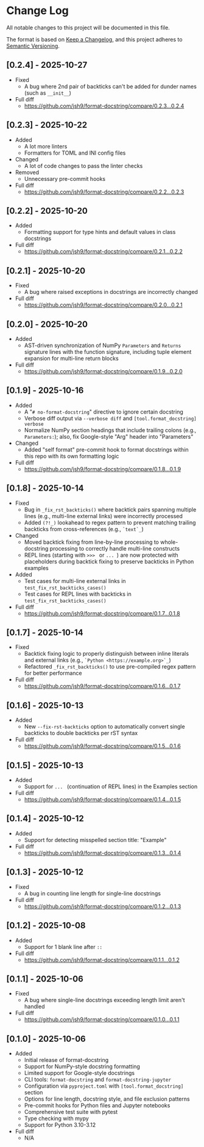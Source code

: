 # Change Log

All notable changes to this project will be documented in this file.

The format is based on
[Keep a Changelog](https://keepachangelog.com/en/1.1.0/), and this project
adheres to [Semantic Versioning](https://semver.org/spec/v2.0.0.html).

## [0.2.4] - 2025-10-27

- Fixed
  - A bug where 2nd pair of backticks can't be added for dunder names (such as
    `__init__`)
- Full diff
  - https://github.com/jsh9/format-docstring/compare/0.2.3...0.2.4

## [0.2.3] - 2025-10-22

- Added
  - A lot more linters
  - Formatters for TOML and INI config files
- Changed
  - A lot of code changes to pass the linter checks
- Removed
  - Unnecessary pre-commit hooks
- Full diff
  - https://github.com/jsh9/format-docstring/compare/0.2.2...0.2.3

## [0.2.2] - 2025-10-20

- Added
  - Formatting support for type hints and default values in class docstrings
- Full diff
  - https://github.com/jsh9/format-docstring/compare/0.2.1...0.2.2

## [0.2.1] - 2025-10-20

- Fixed
  - A bug where raised exceptions in docstrings are incorrectly changed
- Full diff
  - https://github.com/jsh9/format-docstring/compare/0.2.0...0.2.1

## [0.2.0] - 2025-10-20

- Added
  - AST-driven synchronization of NumPy `Parameters` and `Returns` signature
    lines with the function signature, including tuple element expansion for
    multi-line return blocks
- Full diff
  - https://github.com/jsh9/format-docstring/compare/0.1.9...0.2.0

## [0.1.9] - 2025-10-16

- Added
  - A "`# no-format-docstring`" directive to ignore certain docstring
  - Verbose diff output via `--verbose diff` and
    `[tool.format_docstring] verbose`
  - Normalize NumPy section headings that include trailing colons (e.g.,
    `Parameters:`); also, fix Google-style "Arg" header into "Parameters"
- Changed
  - Added "self format" pre-commit hook to format docstrings within this repo
    with its own formatting logic
- Full diff
  - https://github.com/jsh9/format-docstring/compare/0.1.8...0.1.9

## [0.1.8] - 2025-10-14

- Fixed
  - Bug in `_fix_rst_backticks()` where backtick pairs spanning multiple lines
    (e.g., multi-line external links) were incorrectly processed
  - Added `(?!_)` lookahead to regex pattern to prevent matching trailing
    backticks from cross-references (e.g., `` `text`_ ``)
- Changed
  - Moved backtick fixing from line-by-line processing to whole-docstring
    processing to correctly handle multi-line constructs
  - REPL lines (starting with `>>> ` or `... `) are now protected with
    placeholders during backtick fixing to preserve backticks in Python
    examples
- Added
  - Test cases for multi-line external links in
    `test_fix_rst_backticks_cases()`
  - Test cases for REPL lines with backticks in
    `test_fix_rst_backticks_cases()`
- Full diff
  - https://github.com/jsh9/format-docstring/compare/0.1.7...0.1.8

## [0.1.7] - 2025-10-14

- Fixed
  - Backtick fixing logic to properly distinguish between inline literals and
    external links (e.g., `` `Python <https://example.org>`_ ``)
  - Refactored `_fix_rst_backticks()` to use pre-compiled regex pattern for
    better performance
- Full diff
  - https://github.com/jsh9/format-docstring/compare/0.1.6...0.1.7

## [0.1.6] - 2025-10-13

- Added
  - New `--fix-rst-backticks` option to automatically convert single backticks
    to double backticks per rST syntax
- Full diff
  - https://github.com/jsh9/format-docstring/compare/0.1.5...0.1.6

## [0.1.5] - 2025-10-13

- Added
  - Support for `... ` (continuation of REPL lines) in the Examples section
- Full diff
  - https://github.com/jsh9/format-docstring/compare/0.1.4...0.1.5

## [0.1.4] - 2025-10-12

- Added
  - Support for detecting misspelled section title: "Example"
- Full diff
  - https://github.com/jsh9/format-docstring/compare/0.1.3...0.1.4

## [0.1.3] - 2025-10-12

- Fixed
  - A bug in counting line length for single-line docstrings
- Full diff
  - https://github.com/jsh9/format-docstring/compare/0.1.2...0.1.3

## [0.1.2] - 2025-10-08

- Added
  - Support for 1 blank line after `::`
- Full diff
  - https://github.com/jsh9/format-docstring/compare/0.1.1...0.1.2

## [0.1.1] - 2025-10-06

- Fixed
  - A bug where single-line docstrings exceeding length limit aren't handled
- Full diff
  - https://github.com/jsh9/format-docstring/compare/0.1.0...0.1.1

## [0.1.0] - 2025-10-06

- Added
  - Initial release of format-docstring
  - Support for NumPy-style docstring formatting
  - Limited support for Google-style docstrings
  - CLI tools: `format-docstring` and `format-docstring-jupyter`
  - Configuration via `pyproject.toml` with `[tool.format_docstring]` section
  - Options for line length, docstring style, and file exclusion patterns
  - Pre-commit hooks for Python files and Jupyter notebooks
  - Comprehensive test suite with pytest
  - Type checking with mypy
  - Support for Python 3.10-3.12
- Full diff
  - N/A
